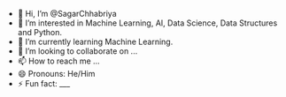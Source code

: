 - 👋 Hi, I’m @SagarChhabriya
- 👀 I’m interested in Machine Learning, AI, Data Science, Data Structures and Python.
- 🌱 I’m currently learning Machine Learning.
- 💞️ I’m looking to collaborate on ...
- 📫 How to reach me ...
- 😄 Pronouns: He/Him
- ⚡ Fun fact: ___


<!---
SagarChhabriya/SagarChhabriya is a ✨ special ✨ repository because its `README.md` (this file) appears on your GitHub profile.
You can click the Preview link to take a look at your changes.
--->
